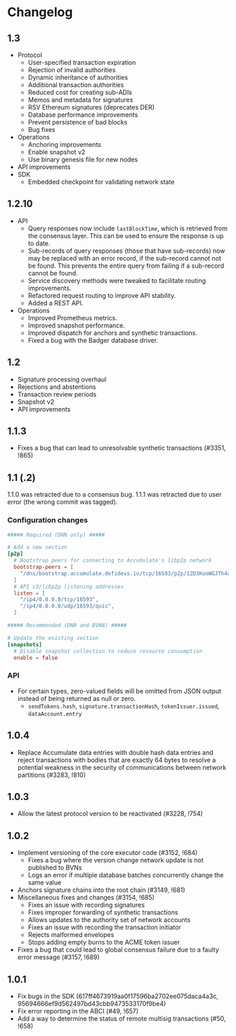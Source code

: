 # Changelog

## 1.3

- Protocol
  - User-specified transaction expiration
  - Rejection of invalid authorities
  - Dynamic inheritance of authorities
  - Additional transaction authorities
  - Reduced cost for creating sub-ADIs
  - Memos and metadata for signatures
  - RSV Ethereum signatures (deprecates DER)
  - Database performance improvements
  - Prevent persistence of bad blocks
  - Bug fixes
- Operations
  - Anchoring improvements
  - Enable snapshot v2
  - Use binary genesis file for new nodes
- API improvements
- SDK
  - Embedded checkpoint for validating network state

## 1.2.10

- API
  - Query responses now include `lastBlockTime`, which is retrieved from the
    consensus layer. This can be used to ensure the response is up to date.
  - Sub-records of query responses (those that have sub-records) now may be
    replaced with an error record, if the sub-record cannot not be found. This
    prevents the entire query from failing if a sub-record cannot be found.
  - Service discovery methods were tweaked to facilitate routing improvements.
  - Refactored request routing to improve API stability.
  - Added a REST API.
- Operations
  - Improved Prometheus metrics.
  - Improved snapshot performance.
  - Improved dispatch for anchors and synthetic transactions.
  - Fixed a bug with the Badger database driver.

## 1.2

- Signature processing overhaul
- Rejections and abstentions
- Transaction review periods
- Snapshot v2
- API improvements

## 1.1.3

- Fixes a bug that can lead to unresolvable synthetic transactions (#3351, !865)

## 1.1 (.2)

1.1.0 was retracted due to a consensus bug. 1.1.1 was retracted due to user
error (the wrong commit was tagged).

### Configuration changes

```toml
##### Required (DNN only) #####

# Add a new section
[p2p]
  # Bootstrap peers for connecting to Accumulate's libp2p network
  bootstrap-peers = [
    "/dns/bootstrap.accumulate.defidevs.io/tcp/16593/p2p/12D3KooWGJTh4aeF7bFnwo9sAYRujCkuVU1Cq8wNeTNGpFgZgXdg",
  ]
  # API v3/libp2p listening addresses
  listen = [
    "/ip4/0.0.0.0/tcp/16593",
    "/ip4/0.0.0.0/udp/16593/quic",
  ]

##### Recommended (DNN and BVNN) #####

# Update the existing section
[snapshots]
  # Disable snapshot collection to reduce resource consumption
  enable = false
```

### API

- For certain types, zero-valued fields will be omitted from JSON output instead
  of being returned as null or zero.
  - `sendTokens.hash`, `signature.transactionHash`, `tokenIssuer.issued`,
    `dataAccount.entry`

## 1.0.4

- Replace Accumulate data entries with double hash data entries and reject
  transactions with bodies that are exactly 64 bytes to resolve a potential
  weakness in the security of communications between network partitions (#3283,
  !810)

## 1.0.3

- Allow the latest protocol version to be reactivated (#3228, !754)

## 1.0.2

- Implement versioning of the core executor code (#3152, !684)
  - Fixes a bug where the version change network update is not published to BVNs
  - Logs an error if multiple database batches concurrently change the same
    value
- Anchors signature chains into the root chain (#3149, !681)
- Miscellaneous fixes and changes (#3154, !685)
  - Fixes an issue with recording signatures
  - Fixes improper forwarding of synthetic transactions
  - Allows updates to the authority set of network accounts
  - Fixes an issue with recording the transaction initiator
  - Rejects malformed envelopes
  - Stops adding empty burns to the ACME token issuer
- Fixes a bug that could lead to global consensus failure due to a faulty error
  message (#3157, !689)

## 1.0.1

- Fix bugs in the SDK (617ff4673919aa0f17596ba2702ee075daca4a3c, 95694666ef9d562497bd43cbb9473533170f9be4)
- Fix error reporting in the ABCI (#49, !657)
- Add a way to determine the status of remote multisig transactions (#50, !658)
